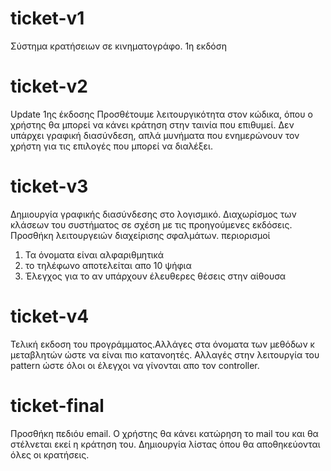 # ticket-v1
Σύστημα κρατήσειων σε κινηματογράφο. 1η εκδόση


# ticket-v2
Update 1ης έκδοσης
Προσθέτουμε λειτουργικότητα στον κώδικα, όπου ο χρήστης θα μπορεί να κάνει κράτηση στην ταινία που επιθυμεί.
Δεν υπάρχει γραφική διασύνδεση, απλά μυνήματα που ενημερώνουν τον χρήστη για τις επιλογές που μπορεί να διαλέξει.

# ticket-v3
Δημιουργία γραφικής διασύνδεσης στο λογισμικό. Διαχωρίσμος των κλάσεων του συστήματος σε σχέση με τις προηγούμενες εκδόσεις.
Προσθήκη λειτουργειών διαχείρισης σφαλμάτων. 
περιορισμοί
1. Τα όνοματα είναι αλφαριθμητικά
2. το τηλέφωνο αποτελείται απο 10 ψήφια
3. Έλεγχος για το αν υπάρχουν έλευθερες θέσεις στην αίθουσα

# ticket-v4
Τελική εκδοση του προγράμματος.Αλλάγες στα όνοματα των μεθόδων κ μεταβλητών ώστε να είναι πιο κατανοητές. Αλλαγές στην λειτουργία του pattern ώστε όλοι οι έλεγχοι να γίνονται απο τον controller.

# ticket-final
Προσθήκη πεδιόυ email. Ο χρήστης θα κάνει κατώρηση το mail του και θα στέλνεται εκεί η κράτηση του. Δημιουργία λίστας όπου θα αποθηκεύονται όλες οι κρατήσεις.
